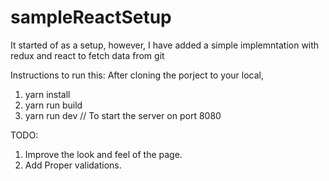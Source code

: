 # sampleReactSetup
It started of as a setup, however, I have added a simple implemntation with redux and react to fetch data from git

Instructions to run this:
After cloning the porject to your local, 
1. yarn install
2. yarn run build
3. yarn run dev // To start the server on port 8080

TODO:
1. Improve the look and feel of the page.
2. Add Proper validations.
